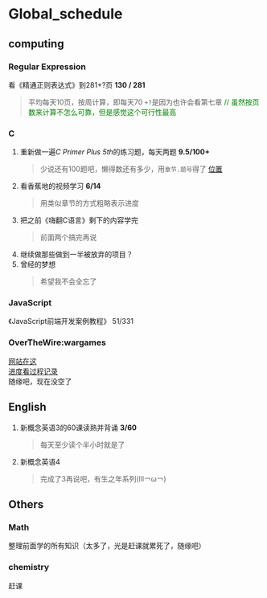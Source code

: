 # Global_schedule

## computing

### Regular Expression

看《精通正则表达式》到281+?页
**130 / 281**
> 平均每天10页，按周计算，即每天70
>`+?`是因为也许会看第七章
> <span style="color:green">// 虽然按页数来计算不怎么可靠，但是感觉这个可行性最高</span>

### C

1. 重新做一遍*C Primer Plus 5th*的练习题，每天两题
    **9.5/100+**
    > 少说还有100题吧，懒得数还有多少，用`章节.题号`得了
    > [位置](https://github.com/Soul-Charge/C_Primer_Plus_5_Programming_exercises)
2. 看香蕉地的视频学习
    **6/14**
    > 用类似章节的方式粗略表示进度
3. 把之前《嗨翻C语言》剩下的内容学完
    > 前面两个搞完再说
4. 继续做那些做到一半被放弃的项目？
5. 曾经的梦想
    > 希望我不会全忘了

### JavaScript

《JavaScript前端开发案例教程》 
51/331

### OverTheWire:wargames

[网站在这](https://overthewire.org/wargames/)  
[进度看过程记录](../../Security/OverTheWire_Wargames/Bandit.md)  
随缘吧，现在没空了

## English

1. 新概念英语3的60课读熟并背诵
    **3/60**
    > 每天至少读个半小时就是了
2. 新概念英语4
    > 完成了3再说吧，有生之年系列(lll￢ω￢)

## Others

### Math

整理前面学的所有知识（太多了，光是赶课就累死了，随缘吧）

### chemistry

赶课

